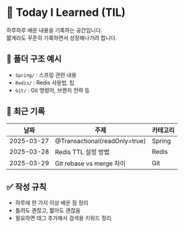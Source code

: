 # 🚀 Today I Learned (TIL)

하루하루 배운 내용을 기록하는 공간입니다.  
짧게라도 꾸준히 기록하면서 성장해나가려 합니다.

## 📁 폴더 구조 예시

- `Spring/` : 스프링 관련 내용
- `Redis/` : Redis 사용법, 팁
- `Git/` : Git 명령어, 브랜치 전략 등

## 📅 최근 기록

| 날짜 | 주제 | 카테고리 |
|------|------|----------|
| 2025-03-27 | @Transactional(readOnly=true) | Spring |
| 2025-03-28 | Redis TTL 설정 방법 | Redis |
| 2025-03-29 | Git rebase vs merge 차이 | Git |

## ✅ 작성 규칙

- 하루에 한 가지 이상 배운 점 정리
- 틀려도 괜찮고, 짧아도 괜찮음
- 필요하면 태그 추가해서 검색용 키워드 정리
